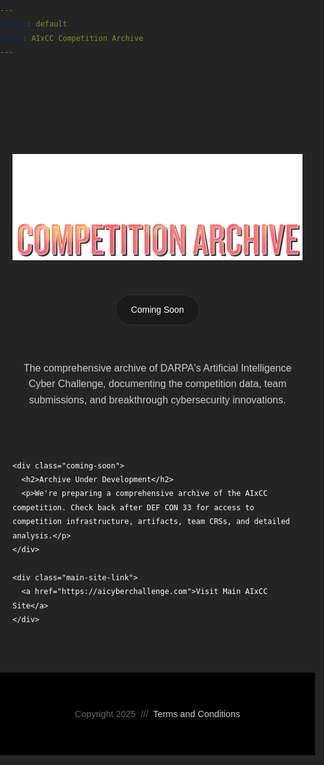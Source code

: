 ```yaml
---
layout: default
title: AIxCC Competition Archive
---
```


<style>
  @font-face {
    font-family: 'IBM Plex Sans';
    font-style: normal;
    font-weight: 100 700;
    font-stretch: 100%;
    font-display: swap;
    src: url("/assets/fonts/IBMPlexSans-VariableFont_wdth,wght.ttf");
  }
  @font-face {
    font-family: 'IBM Plex Sans';
    font-style: italic;
    font-weight: 100 700;
    font-stretch: 100%;
    font-display: swap;
    src: url("/assets/fonts/IBMPlexSans-Italic-VariableFont_wdth,wght.ttf");
  }

  :root {
    font-family: "IBM Plex Sans", Helvetica, Arial, sans-serif;
    line-height: 1.5;
    font-weight: 400;

    color-scheme: light dark;
    color: rgba(255, 255, 255, 0.87);
    background-color: #242424;

    font-synthesis: none;
    text-rendering: optimizeLegibility;
    -webkit-font-smoothing: antialiased;
    -moz-osx-font-smoothing: grayscale;
  }

  * {
    margin: 0;
    padding: 0;
    box-sizing: border-box;
  }

  body {
    font-family: "IBM Plex Sans", Helvetica, Arial, sans-serif;
    background: url("/assets/img/bg.jpg") center center / cover;
    color: #FFFFFF;
    line-height: 1.6;
    margin: 0;
    padding: 0;
    min-height: 100vh;
  }

  p {
    font-size: 16px;
  }

  .container {
    max-width: 1200px;
    margin: 0 auto;
    padding: 0 20px;
  }

  header {
    padding: 20px 0;
  }

  .header-content {
    display: flex;
    align-items: center;
    justify-content: center;
  }

  .logo {
    font-size: 1.5rem;
    font-weight: 700;
    color: #FFFFFF;
    text-decoration: none;
    letter-spacing: -0.02em;
  }

  .logo span {
    color: #FFD700;
  }

  main {
    padding: 60px 0;
  }

  .hero {
    text-align: center;
    margin-bottom: 80px;
  }

  .hero h1 {
    font-size: 3.5rem;
    font-weight: 700;
    margin-bottom: 24px;
    letter-spacing: -0.02em;
    line-height: 1.1;
  }

  .hero .subtitle {
    color: #CCCCCC;
    margin-bottom: 40px;
    max-width: 600px;
    margin-left: auto;
    margin-right: auto;
  }

  .status-badge {
    display: inline-block;
    background: #1a1a1a;
    border: 1px solid #333333;
    padding: 12px 24px;
    border-radius: 50px;
    font-weight: 500;
    color: white;
    margin-bottom: 40px;
  }

  .coming-soon {
    background: linear-gradient(135deg, #1a1a1a 0%, #0a0a0a 100%);
    border: 1px solid #333333;
    border-radius: 12px;
    padding: 60px 40px;
    text-align: center;
    margin-bottom: 60px;
  }

  .coming-soon h2 {
    font-size: 2rem;
    font-weight: 600;
    margin-bottom: 16px;
    color: #FFFFFF;
  }

  .coming-soon p {
    color: #CCCCCC;
    margin-bottom: 32px;
    max-width: 500px;
    margin-left: auto;
    margin-right: auto;
  }

  .main-site-link {
    text-align: center;
    margin-top: 60px;
  }

  .main-site-link a {
    font-family: "IBM Plex Sans", Sans-serif;
    font-size: 20px;
    font-weight: 700;
    font-style: normal;
    text-decoration: none;
    background: #7488b2;
    color: #FFFFFF;
    border-style: none;
    border-radius: 0px 40px 0px 040px;
    padding: 25px 50px 25px 50px;
    box-shadow: black 6px 6px 0 0;
  }

  .main-site-link a:hover {
    background-color: #343846;
    color: #FFFFFF;
  }

  footer {
    background: #000000;
    border-top: 1px solid #1a1a1a;
    padding: 40px 0;
    text-align: center;
  }

  footer p {
    color: #666666;
    font-size: 0.9rem;
  }

  footer a {
    color: #CCCCCC;
    text-decoration: none;
  }

  footer a:hover {
    color: #FFD700;
  }

  @media (max-width: 768px) {
    .hero h1 {
      font-size: 2.5rem;
    }
    
    .coming-soon {
      padding: 40px 20px;
    }
  }
</style>

<main>
  <div class="container">
    <div class="hero">
      <h1><img src="/assets/img/logo.png" alt="AIxCC logo" style="width:500px; margin-bottom: 20px;"/></h1>
      <div class="status-badge">Coming Soon</div>
      <p class="subtitle">The comprehensive archive of DARPA's Artificial Intelligence Cyber Challenge, documenting the competition data, team submissions, and breakthrough cybersecurity innovations.</p>
    </div>
    
    <div class="coming-soon">
      <h2>Archive Under Development</h2>
      <p>We're preparing a comprehensive archive of the AIxCC competition. Check back after DEF CON 33 for access to competition infrastructure, artifacts, team CRSs, and detailed analysis.</p>
    </div>
    
    <div class="main-site-link">
      <a href="https://aicyberchallenge.com">Visit Main AIxCC Site</a>
    </div>
  </div>
</main>

<footer>
  <div class="container">
    <p>
      Copyright 2025 &nbsp;///&nbsp; 
      <a href="https://aicyberchallenge.com/index.php/terms-condition/">Terms and Conditions</a>
    </p>
  </div>
</footer>
